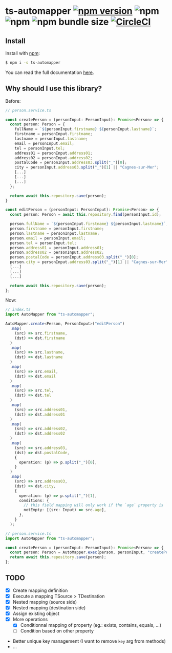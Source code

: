 # ts-automapper [![npm version](https://badge.fury.io/js/ts-automapper.svg)](https://www.npmjs.com/package/ts-automapper) ![npm](https://img.shields.io/npm/dm/ts-automapper) ![npm](https://img.shields.io/npm/dt/ts-automapper) ![npm bundle size](https://img.shields.io/bundlephobia/min/ts-automapper) [![CircleCI](https://circleci.com/gh/MADEiN83/ts-automapper/tree/master.svg?style=svg)](https://circleci.com/gh/MADEiN83/ts-automapper/tree/master)

## Install

Install with [npm](https://www.npmjs.com/):

```bash
$ npm i -s ts-automapper
```

You can read the full documentation [here](https://github.com/MADEiN83/ts-automapper/tree/master/docs).

## Why should I use this library?

Before:

```ts
// person.service.ts

const createPerson = (personInput: PersonInput): Promise<Person> => {
  const person: Person = {
    fullName = `${personInput.firstname} ${personInput.lastname}`;
    firstname = personInput.firstname;
    lastname = personInput.lastname;
    email = personInput.email;
    tel = personInput.tel;
    address01 = personInput.address01;
    address02 = personInput.address02;
    postalCode = personInput.address03.split("_")[0];
    city = personInput.address03.split("_")[1] || "Cagnes-sur-Mer";
    [...]
    [...]
    [...]
  };

  return await this.repository.save(person);
}

const editPerson = (personInput: PersonInput): Promise<Person> => {
  const person: Person = await this.repository.find(personInput.id);

  person.fullName = `${personInput.firstname} ${personInput.lastname}`;
  person.firstname = personInput.firstname;
  person.lastname = personInput.lastname;
  person.email = personInput.email;
  person.tel = personInput.tel;
  person.address01 = personInput.address01;
  person.address02 = personInput.address02;
  person.postalCode = personInput.address03.split("_")[0];
  person.city = personInput.address03.split("_")[1] || "Cagnes-sur-Mer";
  [...]
  [...]
  [...]

  return await this.repository.save(person);
};
```

Now:

```ts
// index.ts
import AutoMapper from "ts-automapper";

AutoMapper.create<Person, PersonInput>("editPerson")
  .map(
    (src) => src.firstname,
    (dst) => dst.firstname
  )
  .map(
    (src) => src.lastname,
    (dst) => dst.lastname
  )
  .map(
    (src) => src.email,
    (dst) => dst.email
  )
  .map(
    (src) => src.tel,
    (dst) => dst.tel
  )
  .map(
    (src) => src.address01,
    (dst) => dst.address01
  )
  .map(
    (src) => src.address02,
    (dst) => dst.address02
  )
  .map(
    (src) => src.address03,
    (dst) => dst.postalCode,
    {
      operation: (p) => p.split("_")[0],
    }
  )
  .map(
    (src) => src.address03,
    (dst) => dst.city,
    {
      operation: (p) => p.split("_")[1],
      conditions: {
        // this field mapping will only work if the `age` property is `not empty`.
        notEmpty: [(src: Input) => src.age],
      },
    }
  );
```

```ts
// person.service.ts
import AutoMapper from "ts-automapper";

const createPerson = (personInput: PersonInput): Promise<Person> => {
  const person: Person = AutoMapper.exec(person, personInput, "createPerson");
  return await this.repository.save(person);
};
```

## TODO

- [x] Create mapping definition
- [x] Execute a mapping TSource > TDestination
- [x] Nested mapping (source side)
- [x] Nested mapping (destination side)
- [x] Assign existing object
- [x] More operations
  - [x] Conditionnal mapping of property (eg.: exists, contains, equals, ...)
  - [ ] Condition based on other property
- Better unique key management (I want to remove `key` arg from methods)
- ...
